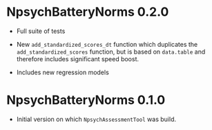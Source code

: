 # NpsychBatteryNorms 0.2.0

* Full suite of tests

* New `add_standardized_scores_dt` function which duplicates the `add_standardized_scores` function, but is based on `data.table` and therefore includes significant speed boost. 

* Includes new regression models

# NpsychBatteryNorms 0.1.0

* Initial version on which `NpsychAssessmentTool` was build.
